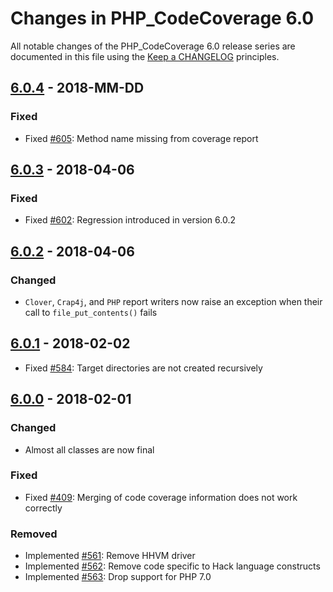 # Changes in PHP_CodeCoverage 6.0

All notable changes of the PHP_CodeCoverage 6.0 release series are documented in this file using the [Keep a CHANGELOG](http://keepachangelog.com/) principles.

## [6.0.4] - 2018-MM-DD

### Fixed

* Fixed [#605](https://github.com/sebastianbergmann/php-code-coverage/issues/605): Method name missing from coverage report

## [6.0.3] - 2018-04-06

### Fixed

* Fixed [#602](https://github.com/sebastianbergmann/php-code-coverage/pull/602): Regression introduced in version 6.0.2

## [6.0.2] - 2018-04-06

### Changed

* `Clover`, `Crap4j`, and `PHP` report writers now raise an exception when their call to `file_put_contents()` fails

## [6.0.1] - 2018-02-02

* Fixed [#584](https://github.com/sebastianbergmann/php-code-coverage/issues/584): Target directories are not created recursively

## [6.0.0] - 2018-02-01

### Changed

* Almost all classes are now final

### Fixed

* Fixed [#409](https://github.com/sebastianbergmann/php-code-coverage/issues/409): Merging of code coverage information does not work correctly

### Removed

* Implemented [#561](https://github.com/sebastianbergmann/php-code-coverage/issues/561): Remove HHVM driver
* Implemented [#562](https://github.com/sebastianbergmann/php-code-coverage/issues/562): Remove code specific to Hack language constructs
* Implemented [#563](https://github.com/sebastianbergmann/php-code-coverage/issues/563): Drop support for PHP 7.0

[6.0.4]: https://github.com/sebastianbergmann/php-code-coverage/compare/6.0.3...6.0.4
[6.0.3]: https://github.com/sebastianbergmann/php-code-coverage/compare/6.0.2...6.0.3
[6.0.2]: https://github.com/sebastianbergmann/php-code-coverage/compare/6.0.1...6.0.2
[6.0.1]: https://github.com/sebastianbergmann/php-code-coverage/compare/6.0.0...6.0.1
[6.0.0]: https://github.com/sebastianbergmann/php-code-coverage/compare/5.2...6.0.0

